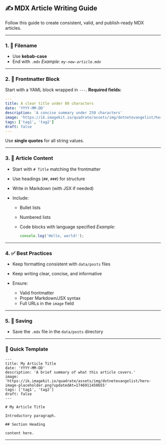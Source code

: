 ## ✍️ MDX Article Writing Guide

Follow this guide to create consistent, valid, and publish-ready MDX articles.

---

### 1. 📄 Filename

* Use **kebab-case**
* End with `.mdx`
  *Example: `my-new-article.mdx`*

---

### 2. 🔖 Frontmatter Block

Start with a YAML block wrapped in `---`.
**Required fields:**

```yaml
---
title: A clear title under 80 characters
date: 'YYYY-MM-DD'
description: 'A concise summary under 250 characters'
image: 'https://ik.imagekit.io/quadrate/assets/img/dotnetevangelist/hero-image-placeholder.png?updatedAt=1746911450655' # will replace later
tags: ['tag1', 'tag2']
draft: false
---
```

Use **single quotes** for all string values.

---

### 3. 📝 Article Content

* Start with `# Title` matching the frontmatter
* Use headings (`##`, `###`) for structure
* Write in Markdown (with JSX if needed)
* Include:

  * Bullet lists
  * Numbered lists
  * Code blocks with language specified
    *Example:*

    ```js
    console.log('Hello, world!');
    ```

---

### 4. ✅ Best Practices

* Keep formatting consistent with `data/posts` files
* Keep writing clear, concise, and informative
* Ensure:

  * Valid frontmatter
  * Proper Markdown/JSX syntax
  * Full URLs in the `image` field

---

### 5. 📁 Saving

* Save the `.mdx` file in the `data/posts` directory

---

### 🧩 Quick Template

```mdx
---
title: My Article Title
date: 'YYYY-MM-DD'
description: 'A brief summary of what this article covers.'
image: 'https://ik.imagekit.io/quadrate/assets/img/dotnetevangelist/hero-image-placeholder.png?updatedAt=1746911450655'
tags: ['tag1', 'tag2']
draft: false
---

# My Article Title

Introductory paragraph.

## Section Heading

content here.
```

---


